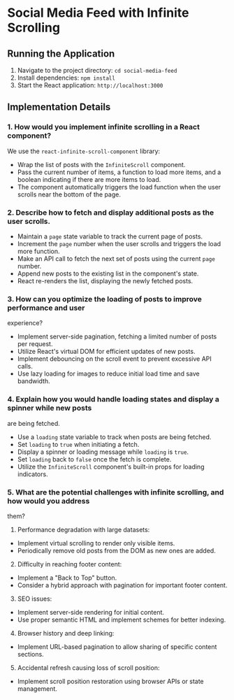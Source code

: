 # Social Media Feed with Infinite Scrolling

## Running the Application

1. Navigate to the project directory: `cd social-media-feed`
2. Install dependencies: `npm install`
3. Start the React application: `http://localhost:3000`

## Implementation Details

### 1.  How would you implement infinite scrolling in a React component?


We use the `react-infinite-scroll-component` library:

- Wrap the list of posts with the `InfiniteScroll` component.
- Pass the current number of items, a function to load more items, and a boolean indicating if there are more items to load.
- The component automatically triggers the load function when the user scrolls near the bottom of the page.

### 2. Describe how to fetch and display additional posts as the user scrolls.

- Maintain a `page` state variable to track the current page of posts.
- Increment the `page` number when the user scrolls and triggers the load more function.
- Make an API call to fetch the next set of posts using the current `page` number.
- Append new posts to the existing list in the component's state.
- React re-renders the list, displaying the newly fetched posts.

### 3. How can you optimize the loading of posts to improve performance and user 
experience?
- Implement server-side pagination, fetching a limited number of posts per request.
- Utilize React's virtual DOM for efficient updates of new posts.
- Implement debouncing on the scroll event to prevent excessive API calls.
- Use lazy loading for images to reduce initial load time and save bandwidth.

### 4. Explain how you would handle loading states and display a spinner while new posts 
are being fetched.
- Use a `loading` state variable to track when posts are being fetched.
- Set `loading` to `true` when initiating a fetch.
- Display a spinner or loading message while `loading` is `true`.
- Set `loading` back to `false` once the fetch is complete.
- Utilize the `InfiniteScroll` component's built-in props for loading indicators.

### 5. What are the potential challenges with infinite scrolling, and how would you address 
them?

1. Performance degradation with large datasets:
- Implement virtual scrolling to render only visible items.
- Periodically remove old posts from the DOM as new ones are added.

2. Difficulty in reaching footer content:
- Implement a "Back to Top" button.
- Consider a hybrid approach with pagination for important footer content.

3. SEO issues:
- Implement server-side rendering for initial content.
- Use proper semantic HTML and implement schemes for better indexing.

4. Browser history and deep linking:
- Implement URL-based pagination to allow sharing of specific content sections.

5. Accidental refresh causing loss of scroll position:
- Implement scroll position restoration using browser APIs or state management.

